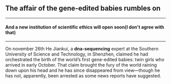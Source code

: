 ## The affair of the gene-edited babies rumbles on  

-----

#### And a new institution of scientific ethics will open soon(I don't agree with that)  


-----

On november 26th He Jiankui, a **dna-sequencing** expert at the Southern University of Science and Technology, in Shenzhen, claimed he had orchestrated the birth of the world’s first gene-edited babies: twin girls who arrived in early October. That claim brought the fury of the world raining down upon his head and he has since disappeared from view—though he has not, apparently, been arrested as some news reports have suggested.
